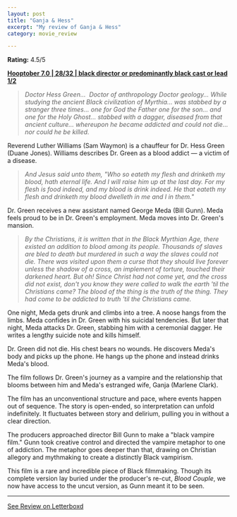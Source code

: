 ```yaml
---
layout: post
title: "Ganja & Hess"
excerpt: "My review of Ganja & Hess"
category: movie_review

---
```


**Rating:** 4.5/5

<b><a href="https://boxd.it/pOK5i/detail">Hooptober 7.0 | 28/32 | black director or predominantly black cast or lead 1/2</a></b>

<blockquote><i>Doctor Hess Green… 
Doctor of anthropology
Doctor geology…
While studying the ancient
Black civilization of Myrthia…
was stabbed by a stranger three times…
one for God the Father
one for the son…
and one for the Holy Ghost...
stabbed with a dagger,
diseased from that ancient culture…
whereupon he became addicted
and could not die…
nor could he be killed.</i></blockquote>

Reverend Luther Williams (Sam Waymon) is a chauffeur for Dr. Hess Green (Duane Jones). Williams describes Dr. Green as a blood addict — a victim of a disease.

<blockquote><i>And Jesus said unto them, "Who so eateth my flesh and drinketh my blood, hath eternal life. And I will raise him up at the last day. For my flesh is food indeed, and my blood is drink indeed. He that eateth my flesh and drinketh my blood dwelleth in me and I in them."</i></blockquote>

Dr. Green receives a new assistant named George Meda (Bill Gunn). Meda feels proud to be in Dr. Green's employment. Meda moves into Dr. Green's mansion.

<blockquote><i>By the Christians, it is written that in the Black Myrthian Age, there existed an addition to blood among its people. Thousands of slaves are bled to death but murdered in such a way the slaves could not die. There was visited upon them a curse that they should live forever unless the shadow of a cross, an implement of torture, touched their darkened heart. But oh! Since Christ had not come yet, and the cross did not exist, don't you know they were called to walk the earth 'til the Christians came? The blood of the thing is the truth of the thing. They had come to be addicted to truth 'til the Christians came.</i></blockquote>

One night, Meda gets drunk and climbs into a tree. A noose hangs from the limbs. Meda confides in Dr. Green with his suicidal tendencies. But later that night, Meda attacks Dr. Green, stabbing him with a ceremonial dagger. He writes a lengthy suicide note and kills himself.

Dr. Green did not die. His chest bears no wounds. He discovers Meda's body and picks up the phone. He hangs up the phone and instead drinks Meda's blood.

The film follows Dr. Green's journey as a vampire and the relationship that blooms between him and Meda's estranged wife, Ganja (Marlene Clark).

The film has an unconventional structure and pace, where events happen out of sequence. The story is open-ended, so interpretation can unfold indefinitely. It fluctuates between story and delirium, pulling you in without a clear direction.

The producers approached director Bill Gunn to make a "black vampire film." Gunn took creative control and directed the vampire metaphor to one of addiction. The metaphor goes deeper than that, drawing on Christian allegory and mythmaking to create a distinctly Black vampirism.

This film is a rare and incredible piece of Black filmmaking. Though its complete version lay buried under the producer's re-cut, <i>Blood Couple</i>, we now have access to the uncut version, as Gunn meant it to be seen.

<hr>

[See Review on Letterboxd](https://boxd.it/5VPgWl)
